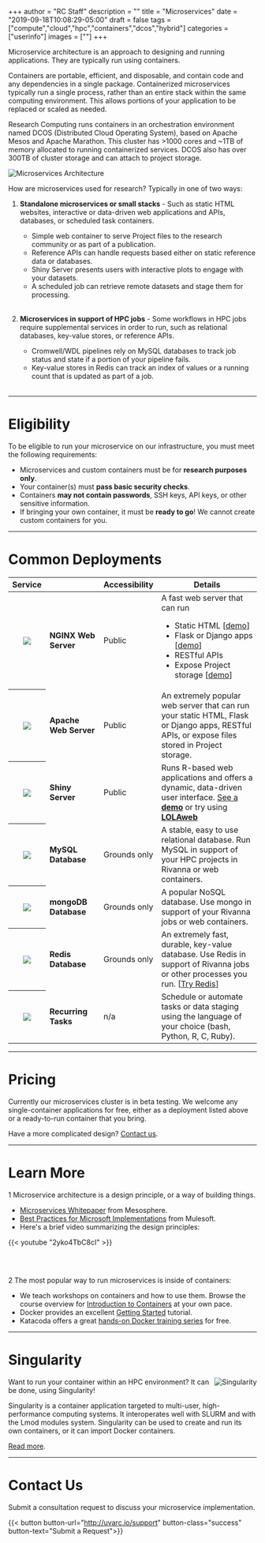 +++
author = "RC Staff"
description = ""
title = "Microservices"
date = "2019-09-18T10:08:29-05:00"
draft = false
tags = ["compute","cloud","hpc","containers","dcos","hybrid"]
categories = ["userinfo"]
images = [""]
+++

<p class=lead>
  Microservice architecture is an approach to designing and running applications. They are typically run using containers.
</p>
<p class=lead>
  Containers are portable, efficient, and disposable, and contain code and any dependencies in a single package.
  Containerized microservices typically run a single process, rather than an entire stack within the same computing environment. 
  This allows portions of your application to be replaced or scaled as needed.
</p>

<p class=lead>
  Research Computing runs containers in an orchestration environment named DCOS (Distributed Cloud Operating System), based on Apache Mesos and Apache Marathon.
  This cluster has >1000 cores and ~1TB of memory allocated to running containerized services. DCOS also has over 300TB of cluster storage and can attach to project storage.
</p>

<img src="/images/microservice-cluster.jpg" alt="Microservices Architecture" style="" />

<p class=lead>How are microservices used for research? Typically in one of two ways:</p>

<ol>
  <li class=lead><b>Standalone microservices or small stacks</b> - Such as static HTML websites, interactive or data-driven web applications and APIs, databases, or scheduled task containers.</li>
    <ul style="margin-bottom:2rem;">
      <li>Simple web container to serve Project files to the research community or as part of a publication.
      <li>Reference APIs can handle requests based either on static reference data or databases.
      <li>Shiny Server presents users with interactive plots to engage with your datasets.
      <li>A scheduled job can retrieve remote datasets and stage them for processing.
    </ul>

  <li class=lead><b>Microservices in support of HPC jobs</b> - Some workflows in HPC jobs require supplemental services in order to run, such as relational databases, key-value stores, or reference APIs.</li>
    <ul style="margin-bottom:2rem;">
      <li>Cromwell/WDL pipelines rely on MySQL databases to track job status and state if a portion of your pipeline fails.
      <li>Key-value stores in Redis can track an index of values or a running count that is updated as part of a job.
    </ul>
</ol>

- - -

# Eligibility

<div class="alert alert-danger" role="alert">
To be eligible to run your microservice on our infrastructure, you must meet the following requirements:

<ul>
  <li>Microservices and custom containers must be for <b>research purposes only</b>.
  <li>Your container(s) must <b>pass basic security checks</b>. 
  <li>Containers <b>may not contain passwords</b>, SSH keys, API keys, or other sensitive information.
  <li>If bringing your own container, it must be <b>ready to go</b>! We cannot create custom containers for you.
</ul>
</div>

- - -

# Common Deployments

<table class="table">
  <thead>
    <tr>
      <th scope="col">Service</th>
      <th scope="col"></th>
      <th scope="col">Accessibility</th>
      <th scope="col" style="width:40%;">Details</th>
    </tr>
  </thead>
  <tbody>
    <tr>
      <th scope="row" style="text-align:center;"><img style="max-width:4rem;" src="https://dcos.uvasomrc.io/images/nginx-500x500.png" /></th>
      <td style="font-weight:bold;">NGINX Web Server</td>
      <td>Public</td>
      <td>A fast web server that can run
        <ul>
          <li>Static HTML [<a target="_new" href="http://bioterms.org/">demo</a>]
          <li>Flask or Django apps [<a target="_new" href="http://bartweb.org/">demo</a>] 
          <li>RESTful APIs
          <li>Expose Project storage [<a target="_new" href="http://big.databio.org/">demo</a>]
        </ul>
      </td>
    </tr>
    <tr>
      <th scope="row" style="text-align:center;"><img style="max-width:6rem;" src="/images/apache_logo.jpg" /></th>
      <td style="font-weight:bold;">Apache Web Server</td>
      <td>Public</td>
      <td>An extremely popular web server that can run your static HTML, Flask or Django apps, RESTful APIs, or expose files stored in Project storage.</td>
    </tr>
    <tr>
      <th scope="row" style="text-align:center;"><img style="max-width:4rem;" src="/images/shiny-server.png" /></th>
      <td style="font-weight:bold;">Shiny Server</td>
      <td>Public</td>
      <td>Runs R-based web applications and offers a dynamic, data-driven user interface. <a href="https://www.rstudio.com/products/shiny/shiny-user-showcase/" target="_new">See a <b>demo</b></a> or try using <a target="_new" href="http://lolaweb.databio.org/"><b>LOLAweb</b></a></td>
    </tr>
    <tr>
      <th scope="row" style="text-align:center;"><img style="max-width:4.5rem;" src="/images/mysql_PNG9.png" /></th>
      <td style="font-weight:bold;">MySQL Database</td>
      <td>Grounds only</td>
      <td>A stable, easy to use relational database. Run MySQL in support of your HPC projects in Rivanna or web containers.</td>
    </tr>
    <tr>
      <th scope="row" style="text-align:center;"><img style="max-width:6rem;" src="https://dcos.uvasomrc.io/images/mongodb.png" /></th>
      <td style="font-weight:bold;">mongoDB Database</td>
      <td>Grounds only</td>
      <td>A popular NoSQL database. Use mongo in support of your Rivanna jobs or web containers.</td>
    </tr>
    <tr>
      <th scope="row" style="text-align:center;"><img style="max-width:4rem;" src="https://dcos.uvasomrc.io/images/redis.svg" /></th>
      <td style="font-weight:bold;">Redis Database</td>
      <td>Grounds only</td>
      <td>An extremely fast, durable, key-value database. Use Redis in support of Rivanna jobs or other processes you run. [<a href="https://try.redis.io/" target="_new">Try Redis</a>]</td>
    </tr>
    <tr>
      <th scope="row" style="text-align:center;"><img style="max-width:4rem;" src="/images/bash_512x512.png" /></th>
      <td style="font-weight:bold;">Recurring Tasks</td>
      <td>n/a</td>
      <td>Schedule or automate tasks or data staging using the language of your choice (bash, Python, R, C, Ruby).</td>
    </tr>
  </tbody>
</table>

- - - 

# Pricing

Currently our microservices cluster is in beta testing. We welcome any single-container applications for free, 
either as a deployment listed above or a ready-to-run container that you bring.

Have a more complicated design? [Contact us](http://uvarc.io/support).

- - -

# Learn More

<span class="badge badge-default">1</span> Microservice architecture is a design principle, or a way of building things.

- [Microservices Whitepaper](/data/Mesosphere-ebook-Designing-Data-Intensive-Applications-by-Oreilly.pdf) from Mesosphere.
- [Best Practices for Microsoft Implementations](/data/Best-Practices-for-Microservices-Whitepaper-Research.pdf) from Mulesoft.
- Here's a brief video summarizing the design principles:

{{< youtube "2yko4TbC8cI" >}}

<div style="width:100%;height:2rem;"></div>

<span class="badge badge-default">2</span> The most popular way to run microservices is inside of containers:

- We teach workshops on containers and how to use them. Browse the course overview for <a href="https://workshops.rc.virginia.edu/lesson/containers/" target="_new">Introduction to Containers</a> at your own pace.
- Docker provides an excellent [Getting Started](https://docs.docker.com/get-started/) tutorial.
- Katacoda offers a great [hands-on Docker training series](https://www.katacoda.com/courses/docker) for free.

- - -

# Singularity

<img align="right" style="max-width:20%;" src="/images/rivanna/singularity-logo.png" alt="Singularity" />

Want to run your container within an HPC environment? It can be done, using Singularity! 

Singularity is a container application targeted to multi-user, high-performance computing systems. It interoperates well with SLURM and with the Lmod modules system. Singularity can be used to create and run its own containers, or it can import Docker containers.

[Read more](/userinfo/rivanna/software/containers/).

- - -

# Contact Us

Submit a consultation request to discuss your microservice implementation.

{{< button button-url="http://uvarc.io/support" button-class="success" button-text="Submit a Request">}}

